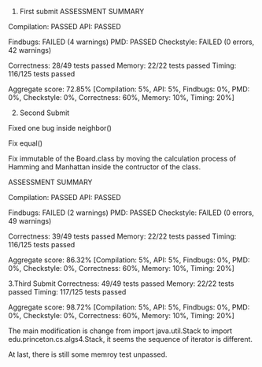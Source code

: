 1. First submit
ASSESSMENT SUMMARY

Compilation:  PASSED
API:          PASSED

Findbugs:     FAILED (4 warnings)
PMD:          PASSED
Checkstyle:   FAILED (0 errors, 42 warnings)

Correctness:  28/49 tests passed
Memory:       22/22 tests passed
Timing:       116/125 tests passed

Aggregate score: 72.85%
[Compilation: 5%, API: 5%, Findbugs: 0%, PMD: 0%, Checkstyle: 0%, Correctness: 60%, Memory: 10%, Timing: 20%]


2. Second Submit

Fixed one bug inside neighbor()

Fix equal()

Fix immutable of the Board.class by moving the calculation process of Hamming and Manhattan inside the contructor of the class. 

ASSESSMENT SUMMARY

Compilation:  PASSED
API:          PASSED

Findbugs:     FAILED (2 warnings)
PMD:          PASSED
Checkstyle:   FAILED (0 errors, 49 warnings)

Correctness:  39/49 tests passed
Memory:       22/22 tests passed
Timing:       116/125 tests passed

Aggregate score: 86.32%
[Compilation: 5%, API: 5%, Findbugs: 0%, PMD: 0%, Checkstyle: 0%, Correctness: 60%, Memory: 10%, Timing: 20%]

3.Third Submit
Correctness:  49/49 tests passed
Memory:       22/22 tests passed
Timing:       117/125 tests passed

Aggregate score: 98.72%
[Compilation: 5%, API: 5%, Findbugs: 0%, PMD: 0%, Checkstyle: 0%, Correctness: 60%, Memory: 10%, Timing: 20%]

The main modification is change from import java.util.Stack to import edu.princeton.cs.algs4.Stack, it seems the sequence of iterator is different.

At last, there is still some memroy test unpassed.
